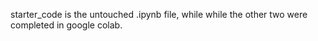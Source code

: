 starter_code is the untouched .ipynb file, while while the other two were completed in google colab.
